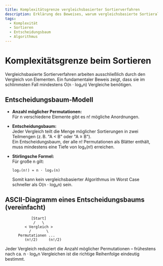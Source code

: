 ```yaml
---
title: Komplexitätsgrenze vergleichsbasierter Sortierverfahren  
description: Erklärung des Beweises, warum vergleichsbasierte Sortieralgorithmen im schlimmsten Fall nicht schneller als O(n ⋅ log₂n) sein können.  
tags:  
  - Komplexität  
  - Sortieren  
  - Entscheidungsbaum  
  - Algorithmus  
---
```


# Komplexitätsgrenze beim Sortieren

Vergleichsbasierte Sortierverfahren arbeiten ausschließlich durch den Vergleich von Elementen. Ein fundamentaler Beweis zeigt, dass sie im schlimmsten Fall mindestens O(n ⋅ log₂n) Vergleiche benötigen.

## Entscheidungsbaum-Modell

- **Anzahl möglicher Permutationen:**  
  Für n verschiedene Elemente gibt es n! mögliche Anordnungen.

- **Entscheidungsbaum:**  
  Jeder Vergleich teilt die Menge möglicher Sortierungen in zwei Teilmengen (z. B. "A < B" oder "A ≥ B").  
  Ein Entscheidungsbaum, der alle n! Permutationen als Blätter enthält, muss mindestens eine Tiefe von log₂(n!) erreichen.

- **Stirlingsche Formel:**  
  Für große n gilt:  
  ```
  log₂(n!) ≈ n ⋅ log₂(n)
  ```
  Somit kann kein vergleichsbasierter Algorithmus im Worst Case schneller als O(n ⋅ log₂n) sein.

## ASCII-Diagramm eines Entscheidungsbaums (vereinfacht)

```
            [Start]
             /   \
         < Vergleich >
           /       \
      Permutationen ...  
         (n!/2)     (n!/2)
```

Jeder Vergleich reduziert die Anzahl möglicher Permutationen – frühestens nach ca. n ⋅ log₂n Vergleichen ist die richtige Reihenfolge eindeutig bestimmt.

